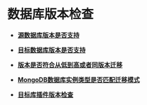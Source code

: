 # 数据库版本检查<a name="drs_12_0004"></a>

-   **[源数据库版本是否支持](源数据库版本是否支持.md)**  

-   **[目标数据库版本是否支持](目标数据库版本是否支持.md)**  

-   **[版本是否符合从低到高或者同版本迁移](版本是否符合从低到高或者同版本迁移.md)**  

-   **[MongoDB数据库实例类型是否匹配迁移模式](MongoDB数据库实例类型是否匹配迁移模式.md)**  

-   **[目标库插件版本检查](目标库插件版本检查.md)**  


